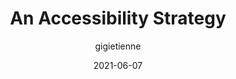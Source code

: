 ---
author: gigietienne
date: 2021-06-07
eleventyExcludeFromCollections: true
layout: post.njk
publisher: linkedin
tags:
  - article
  - accessibility
target_url: https://www.linkedin.com/pulse/accessibility-strategy-gigi-etienne/
title: An Accessibility Strategy
---